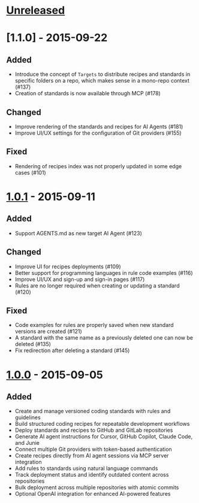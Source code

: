 # [Unreleased]

# [1.1.0] - 2015-09-22

## Added

- Introduce the concept of `Targets` to distribute recipes and standards in specific folders on a repo, which makes sense in a mono-repo context (#137)
- Creation of standards is now available through MCP (#178)

## Changed

- Improve rendering of the standards and recipes for AI Agents (#181)
- Improve UI/UX settings for the configuration of Git providers (#155)

## Fixed

- Rendering of recipes index was not properly updated in some edge cases (#101)

# [1.0.1] - 2015-09-11

## Added

- Support AGENTS.md as new target AI Agent (#123)

## Changed

- Improve UI for recipes deployments (#109)
- Better support for programming languages in rule code examples (#116)
- Improve UI/UX and sign-up and sign-in pages (#117)
- Rules are no longer required when creating or updating a standard (#120)

## Fixed

- Code examples for rules are properly saved when new standard versions are created (#121)
- A standard with the same name as a previously deleted one can now be deleted (#135)
- Fix redirection after deleting a standard (#145)

# [1.0.0] - 2015-09-05

## Added

- Create and manage versioned coding standards with rules and guidelines
- Build structured coding recipes for repeatable development workflows
- Deploy standards and recipes to GitHub and GitLab repositories
- Generate AI agent instructions for Cursor, GitHub Copilot, Claude Code, and Junie
- Connect multiple Git providers with token-based authentication
- Create recipes directly from AI agent sessions via MCP server integration
- Add rules to standards using natural language commands
- Track deployment status and identify outdated content across repositories
- Bulk deployment across multiple repositories with atomic commits
- Optional OpenAI integration for enhanced AI-powered features

[Unreleased]: https://github.com/PackmindHub/packmind-monorepo/compare/release/1.0.1...HEAD
[1.0.1]: https://github.com/PackmindHub/packmind-monorepo/compare/release/1.0.0...release/1.0.1
[1.0.0]: https://github.com/PackmindHub/packmind-monorepo/compare/1286712f81d6e2b8e18888ee8e23c5503a52c887...release/1.0.0
